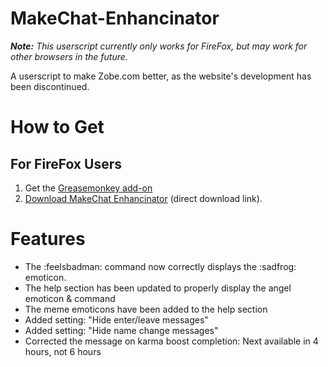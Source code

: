 # MakeChat-Enhancinator

***Note:** This userscript currently only works for FireFox, but may work for other browsers in the future.*

A userscript to make Zobe.com better, as the website's development has been discontinued.

# How to Get

## For FireFox Users

1. Get the [Greasemonkey add-on](https://addons.mozilla.org/en-US/firefox/addon/greasemonkey/)
2. [Download MakeChat Enhancinator](https://raw.github.com/une-s/MakeChat-Enhancinator/master/makechat-enhancinator.user.js) (direct download link).

# Features

- The :feelsbadman: command now correctly displays the :sadfrog: emoticon.
- The help section has been updated to properly display the angel emoticon & command
- The meme emoticons have been added to the help section
- Added setting: "Hide enter/leave messages"
- Added setting: "Hide name change messages"
- Corrected the message on karma boost completion: Next available in 4 hours, not 6 hours
